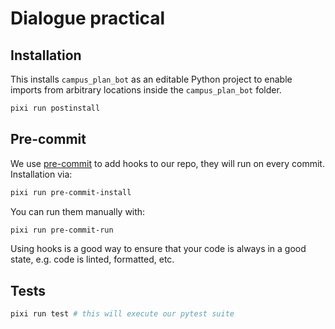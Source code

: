 # Dialogue practical

## Installation

This installs `campus_plan_bot` as an editable Python project to enable imports from arbitrary locations inside the `campus_plan_bot` folder.

```bash
pixi run postinstall
```

## Pre-commit

We use [pre-commit](https://pre-commit.com/) to add hooks to our repo, they will run on every commit. Installation via:

```bash
pixi run pre-commit-install
```

You can run them manually with:

```bash
pixi run pre-commit-run
```

Using hooks is a good way to ensure that your code is always in a good state, e.g. code is linted, formatted, etc.

## Tests

```bash
pixi run test # this will execute our pytest suite
```
